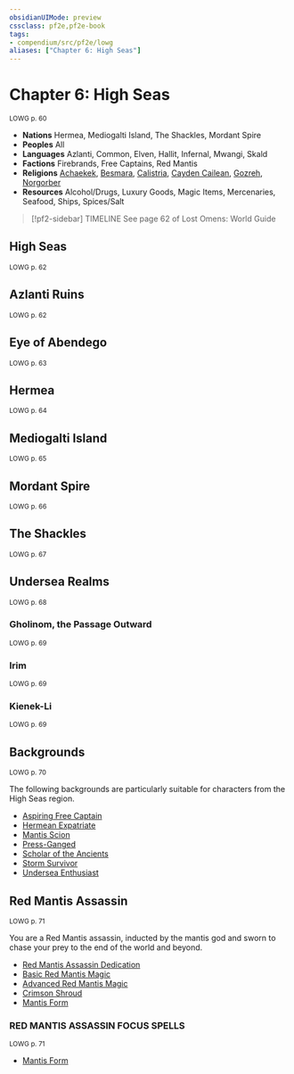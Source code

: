 ```yaml
---
obsidianUIMode: preview
cssclass: pf2e,pf2e-book
tags:
- compendium/src/pf2e/lowg
aliases: ["Chapter 6: High Seas"]
---
```

# Chapter 6: High Seas
<sup>LOWG p. 60</sup>

- **Nations** Hermea, Mediogalti Island, The Shackles, Mordant Spire
- **Peoples** All
- **Languages** Azlanti, Common, Elven, Hallit, Infernal, Mwangi, Skald
- **Factions** Firebrands, Free Captains, Red Mantis
- **Religions** [Achaekek](/compendium/setting/deities/achaekek-logm.md), [Besmara](/compendium/setting/deities/besmara-logm.md), [Calistria](/compendium/setting/deities/calistria.md), [Cayden Cailean](/compendium/setting/deities/cayden-cailean.md), [Gozreh](/compendium/setting/deities/gozreh.md), [Norgorber](/compendium/setting/deities/norgorber.md)
- **Resources** Alcohol/Drugs, Luxury Goods, Magic Items, Mercenaries, Seafood, Ships, Spices/Salt

> [!pf2-sidebar] TIMELINE
> See page 62 of Lost Omens: World Guide

## High Seas
<sup>LOWG p. 62</sup>

## Azlanti Ruins
<sup>LOWG p. 62</sup>

## Eye of Abendego
<sup>LOWG p. 63</sup>

## Hermea
<sup>LOWG p. 64</sup>

## Mediogalti Island
<sup>LOWG p. 65</sup>

## Mordant Spire
<sup>LOWG p. 66</sup>

## The Shackles
<sup>LOWG p. 67</sup>

## Undersea Realms
<sup>LOWG p. 68</sup>

### Gholinom, the Passage Outward
<sup>LOWG p. 69</sup>

### Irim
<sup>LOWG p. 69</sup>

### Kienek-Li
<sup>LOWG p. 69</sup>

## Backgrounds
<sup>LOWG p. 70</sup>

The following backgrounds are particularly suitable for characters from the High Seas region.

- [Aspiring Free Captain](../../TTRPGShare_Community_Vaults/Pathfinder_2E/character/backgrounds/aspiring-free-captain-lowg.md)
- [Hermean Expatriate](../../TTRPGShare_Community_Vaults/Pathfinder_2E/character/backgrounds/hermean-expatriate-lowg.md)
- [Mantis Scion](../../TTRPGShare_Community_Vaults/Pathfinder_2E/character/backgrounds/mantis-scion-lowg.md)
- [Press-Ganged](../../TTRPGShare_Community_Vaults/Pathfinder_2E/character/backgrounds/press-ganged-lowg.md)
- [Scholar of the Ancients](../../TTRPGShare_Community_Vaults/Pathfinder_2E/character/backgrounds/scholar-of-the-ancients-lowg.md)
- [Storm Survivor](../../TTRPGShare_Community_Vaults/Pathfinder_2E/character/backgrounds/storm-survivor-lowg.md)
- [Undersea Enthusiast](../../TTRPGShare_Community_Vaults/Pathfinder_2E/character/backgrounds/undersea-enthusiast-lowg.md)

## Red Mantis Assassin
<sup>LOWG p. 71</sup>

You are a Red Mantis assassin, inducted by the mantis god and sworn to chase your prey to the end of the world and beyond.

- [Red Mantis Assassin Dedication](/compendium/feats/red-mantis-assassin-dedication-lowg.md)
- [Basic Red Mantis Magic](/compendium/feats/basic-red-mantis-magic-lowg.md)
- [Advanced Red Mantis Magic](/compendium/feats/advanced-red-mantis-magic-lowg.md)
- [Crimson Shroud](/compendium/feats/crimson-shroud-lowg.md)
- [Mantis Form](/compendium/feats/mantis-form-lowg.md)

### RED MANTIS ASSASSIN FOCUS SPELLS
<sup>LOWG p. 71</sup>

- [Mantis Form](/compendium/spells/mantis-form-lowg.md)